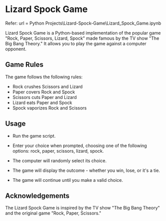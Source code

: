 # Lizard Spock Game

Refer:
url = Python Projects\Lizard-Spock-Game\Lizard_Spock_Game.ipynb

Lizard Spock Game is a Python-based implementation of the popular game "Rock, Paper, Scissors, Lizard, Spock" made famous by the TV show "The Big Bang Theory." It allows you to play the game against a computer opponent.

## Game Rules

The game follows the following rules:

- Rock crushes Scissors and Lizard
- Paper covers Rock and Spock
- Scissors cuts Paper and Lizard
- Lizard eats Paper and Spock
- Spock vaporizes Rock and Scissors

## Usage

- Run the game script.

- Enter your choice when prompted, choosing one of the following options: rock, paper, scissors, lizard, spock.

- The computer will randomly select its choice.

- The game will display the outcome - whether you win, lose, or it's a tie.

- The game will continue until you make a valid choice.

## Acknowledgements

The Lizard Spock Game is inspired by the TV show "The Big Bang Theory" and the original game "Rock, Paper, Scissors."